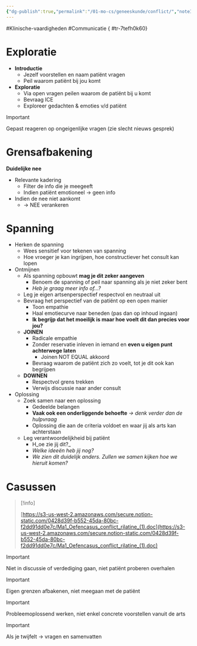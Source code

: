 ```yaml
---
{"dg-publish":true,"permalink":"/01-mo-cs/geneeskunde/conflict/","noteIcon":"","created":"2024-11-24T10:56:36.722+01:00","updated":"2024-12-29T13:58:43.708+01:00"}
---
```


#Klinische-vaardigheden #Communicatie
{ #tr-7tefh0k60}


# Exploratie

- **Introductie**
    - Jezelf voorstellen en naam patiënt vragen
    - Peil waarom patiënt bij jou komt
- **Exploratie**
    - Via open vragen peilen waarom de patiënt bij u komt
    - Bevraag ICE
    - Exploreer gedachten & emoties v/d patiënt

>[!important]
>Gepast reageren op ongeigenlijke vragen (zie slecht nieuws gesprek)


# Grensafbakening

**Duidelijke nee**

- Relevante kadering
    - Filter de info die je meegeeft
    - Indien patiënt emotioneel → geen info
- Indien de nee niet aankomt
    - → NEE verankeren

# Spanning

- Herken de spanning
    - Wees sensitief voor tekenen van spanning
    - Hoe vroeger je kan ingrijpen, hoe constructiever het consult kan lopen
- Ontmijnen
    - Als spanning opbouwt **mag je dit zeker aangeven**
        - Benoem de spanning of peil naar spanning als je niet zeker bent
        - _Heb je graag meer info of…?_
    - Leg je eigen artsenperspectief respectvol en neutraal uit
    - Bevraag het perspectief van de patiënt op een open manier
        - Toon empathie
        - Haal emotiecurve naar beneden (pas dan op inhoud ingaan)
        - **Ik begrijp dat het moeilijk is maar hoe voelt dit dan precies voor jou?**
    - **JOINEN**
        - Radicale empathie
        - Zonder reservatie inleven in iemand en **even u eigen punt achterwege laten**
            - Joinen NOT EQUAL akkoord
        - Bevraag waarom de patiënt zich zo voelt, tot je dit ook kan begrijpen
    - **DOWNEN**
        - Respectvol grens trekken
        - Verwijs discussie naar ander consult
- Oplossing
    - Zoek samen naar een oplossing
        - Gedeelde belangen
        - **Vaak ook een onderliggende behoefte** _→_ _denk verder dan de hulpvraag_
        - Oplossing die aan de criteria voldoet en waar jij als arts kan achterstaan
    - Leg verantwoordelijkheid bij patiënt
        - H_oe zie jij dit?_
        - _Welke ideeën heb jij nog?_
        - _We zien dit duidelijk anders. Zullen we samen kijken hoe we hieruit komen?_

# Casussen

> [!info]  
>  
> [https://s3-us-west-2.amazonaws.com/secure.notion-static.com/0428d39f-b552-45da-80bc-f2dd91dd0e7c/Ma1_Oefencasus_conflict_rilatine_(1).doc](https://s3-us-west-2.amazonaws.com/secure.notion-static.com/0428d39f-b552-45da-80bc-f2dd91dd0e7c/Ma1_Oefencasus_conflict_rilatine_(1).doc)  

  

> [!important]  
> Niet in discussie of verdediging gaan, niet patiënt proberen overhalen  
  
> [!important]  
> Eigen grenzen afbakenen, niet meegaan met de patiënt  
  
> [!important]  
> Probleemoplossend werken, niet enkel concrete voorstellen vanuit de arts  
  
> [!important]  
> Als je twijfelt → vragen en samenvatten
